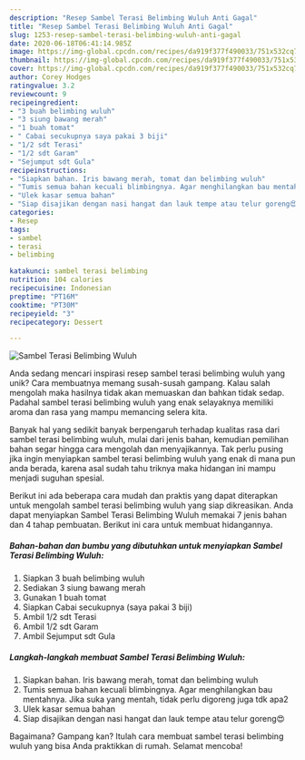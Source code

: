 ```yaml
---
description: "Resep Sambel Terasi Belimbing Wuluh Anti Gagal"
title: "Resep Sambel Terasi Belimbing Wuluh Anti Gagal"
slug: 1253-resep-sambel-terasi-belimbing-wuluh-anti-gagal
date: 2020-06-18T06:41:14.985Z
image: https://img-global.cpcdn.com/recipes/da919f377f490033/751x532cq70/sambel-terasi-belimbing-wuluh-foto-resep-utama.jpg
thumbnail: https://img-global.cpcdn.com/recipes/da919f377f490033/751x532cq70/sambel-terasi-belimbing-wuluh-foto-resep-utama.jpg
cover: https://img-global.cpcdn.com/recipes/da919f377f490033/751x532cq70/sambel-terasi-belimbing-wuluh-foto-resep-utama.jpg
author: Corey Hodges
ratingvalue: 3.2
reviewcount: 9
recipeingredient:
- "3 buah belimbing wuluh"
- "3 siung bawang merah"
- "1 buah tomat"
- " Cabai secukupnya saya pakai 3 biji"
- "1/2 sdt Terasi"
- "1/2 sdt Garam"
- "Sejumput sdt Gula"
recipeinstructions:
- "Siapkan bahan. Iris bawang merah, tomat dan belimbing wuluh"
- "Tumis semua bahan kecuali blimbingnya. Agar menghilangkan bau mentahnya. Jika suka yang mentah, tidak perlu digoreng juga tdk apa2"
- "Ulek kasar semua bahan"
- "Siap disajikan dengan nasi hangat dan lauk tempe atau telur goreng😍"
categories:
- Resep
tags:
- sambel
- terasi
- belimbing

katakunci: sambel terasi belimbing 
nutrition: 104 calories
recipecuisine: Indonesian
preptime: "PT16M"
cooktime: "PT30M"
recipeyield: "3"
recipecategory: Dessert

---
```



![Sambel Terasi Belimbing Wuluh](https://img-global.cpcdn.com/recipes/da919f377f490033/751x532cq70/sambel-terasi-belimbing-wuluh-foto-resep-utama.jpg)

Anda sedang mencari inspirasi resep sambel terasi belimbing wuluh yang unik? Cara membuatnya memang susah-susah gampang. Kalau salah mengolah maka hasilnya tidak akan memuaskan dan bahkan tidak sedap. Padahal sambel terasi belimbing wuluh yang enak selayaknya memiliki aroma dan rasa yang mampu memancing selera kita.



Banyak hal yang sedikit banyak berpengaruh terhadap kualitas rasa dari sambel terasi belimbing wuluh, mulai dari jenis bahan, kemudian pemilihan bahan segar hingga cara mengolah dan menyajikannya. Tak perlu pusing jika ingin menyiapkan sambel terasi belimbing wuluh yang enak di mana pun anda berada, karena asal sudah tahu triknya maka hidangan ini mampu menjadi suguhan spesial.


Berikut ini ada beberapa cara mudah dan praktis yang dapat diterapkan untuk mengolah sambel terasi belimbing wuluh yang siap dikreasikan. Anda dapat menyiapkan Sambel Terasi Belimbing Wuluh memakai 7 jenis bahan dan 4 tahap pembuatan. Berikut ini cara untuk membuat hidangannya.

<!--inarticleads1-->

##### Bahan-bahan dan bumbu yang dibutuhkan untuk menyiapkan Sambel Terasi Belimbing Wuluh:

1. Siapkan 3 buah belimbing wuluh
1. Sediakan 3 siung bawang merah
1. Gunakan 1 buah tomat
1. Siapkan  Cabai secukupnya (saya pakai 3 biji)
1. Ambil 1/2 sdt Terasi
1. Ambil 1/2 sdt Garam
1. Ambil Sejumput sdt Gula




<!--inarticleads2-->

##### Langkah-langkah membuat Sambel Terasi Belimbing Wuluh:

1. Siapkan bahan. Iris bawang merah, tomat dan belimbing wuluh
1. Tumis semua bahan kecuali blimbingnya. Agar menghilangkan bau mentahnya. Jika suka yang mentah, tidak perlu digoreng juga tdk apa2
1. Ulek kasar semua bahan
1. Siap disajikan dengan nasi hangat dan lauk tempe atau telur goreng😍




Bagaimana? Gampang kan? Itulah cara membuat sambel terasi belimbing wuluh yang bisa Anda praktikkan di rumah. Selamat mencoba!
